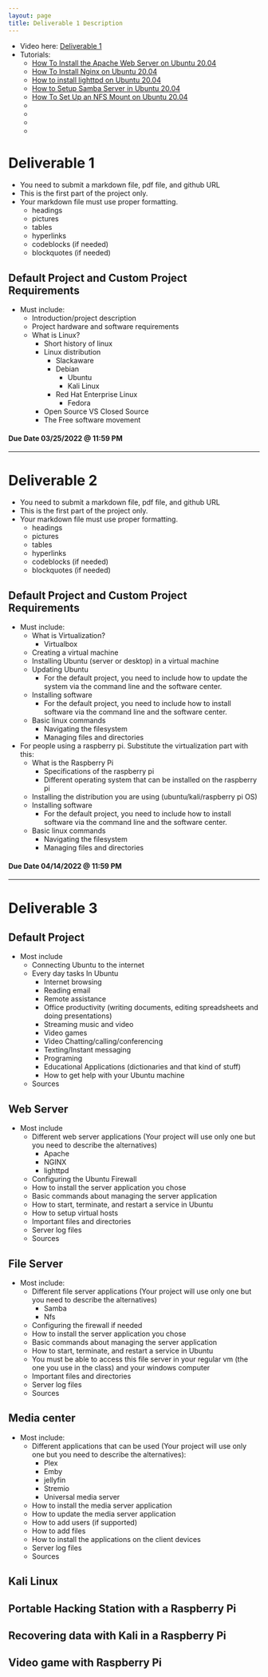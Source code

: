 ```yaml
---
layout: page
title: Deliverable 1 Description
---
```


* Video here: [Deliverable 1](https://youtu.be/ZEQfksRbqao)
* Tutorials:
  * [How To Install the Apache Web Server on Ubuntu 20.04](https://www.digitalocean.com/community/tutorials/how-to-install-the-apache-web-server-on-ubuntu-20-04)
  * [How To Install Nginx on Ubuntu 20.04](https://www.digitalocean.com/community/tutorials/how-to-install-nginx-on-ubuntu-20-04)
  * [How to install lighttpd on Ubuntu 20.04](https://www.how2shout.com/linux/install-and-configure-lighttpd-server-on-ubuntu-20-04-lts/)
  * [How to Setup Samba Server in Ubuntu 20.04](https://bytexd.com/how-to-setup-samba-server-in-ubuntu/)
  * [How To Set Up an NFS Mount on Ubuntu 20.04](https://www.digitalocean.com/community/tutorials/how-to-set-up-an-nfs-mount-on-ubuntu-20-04)
  * []()
  * []()
  * []()
  * []()


# Deliverable 1
* You need to submit a markdown file, pdf file, and github URL
* This is the first part of the project only. 
* Your markdown file must use proper formatting. 
  * headings
  * pictures
  * tables
  * hyperlinks 
  * codeblocks (if needed)
  * blockquotes (if needed)

## Default Project and Custom Project Requirements
* Must include:
  * Introduction/project description
  * Project hardware and software requirements
  * What is Linux?
    * Short history of linux
    * Linux distribution
      * Slackaware
      * Debian
        * Ubuntu
        * Kali Linux
      * Red Hat Enterprise Linux
        * Fedora
    * Open Source VS Closed Source
    * The Free software movement

####  Due Date 03/25/2022 @ 11:59 PM

<hr>

# Deliverable 2
* You need to submit a markdown file, pdf file, and github URL
* This is the first part of the project only. 
* Your markdown file must use proper formatting. 
  * headings
  * pictures
  * tables
  * hyperlinks 
  * codeblocks (if needed)
  * blockquotes (if needed)

## Default Project and Custom Project Requirements
* Must include:
  * What is Virtualization? 
    * Virtualbox
  * Creating a virtual machine
  * Installing Ubuntu (server or desktop) in a virtual machine
  * Updating Ubuntu
    * For the default project, you need to include how to update the system via the command line and the software center.
  * Installing software
    * For the default project, you need to include how to install software via the command line and the software center. 
  * Basic linux commands
    * Navigating the filesystem
    * Managing files and directories
* For people using a raspberry pi. Substitute the virtualization part with this:
  * What is the Raspberry Pi
    * Specifications of the raspberry pi
    * Different operating system that can be installed on the raspberry pi 
  * Installing the distribution you are using (ubuntu/kali/raspberry pi OS)
  * Installing software
    * For the default project, you need to include how to install software via the command line and the software center. 
  * Basic linux commands
    * Navigating the filesystem
    * Managing files and directories

####  Due Date 04/14/2022 @ 11:59 PM

<hr>

# Deliverable 3
## Default Project
* Most include
  * Connecting Ubuntu to the internet
  * Every day tasks In Ubuntu
    * Internet browsing
    * Reading email
    * Remote assistance
    * Office productivity (writing documents, editing spreadsheets and doing presentations)
    * Streaming music and video
    * Video games
    * Video Chatting/calling/conferencing
    * Texting/Instant messaging
    * Programing
    * Educational Applications (dictionaries and that kind of stuff)
    * How to get help with your Ubuntu machine
  * Sources
## Web Server
* Most include
  * Different web server applications (Your project will use only one but you need to describe the alternatives)
    * Apache
    * NGINX
    * lighttpd
  * Configuring the Ubuntu Firewall
  * How to install the server application you chose
  * Basic commands about managing the server application
  * How to start, terminate, and restart a service in Ubuntu
  * How to setup virtual hosts
  * Important files and directories
  * Server log files
  * Sources

## File Server
* Most include:
  * Different file server applications (Your project will use only one but you need to describe the alternatives)
    * Samba
    * Nfs
  * Configuring the firewall if needed
  * How to install the server application you chose
  * Basic commands about managing the server application
  * How to start, terminate, and restart a service in Ubuntu
  * You must be able to access this file server in your regular vm (the one you use in the class) and your windows computer
  * Important files and directories
  * Server log files
  * Sources

## Media center 
* Most include:
  * Different applications that can be used (Your project will use only one but you need to describe the alternatives): 
    * Plex
    * Emby
    * jellyfin
    * Stremio
    * Universal media server
  * How to install the media server application
  * How to update the media server application
  * How to add users (if supported)
  * How to add files 
  * How to install the applications on the client devices
  * Server log files
  * Sources

## Kali Linux 
## Portable Hacking Station with a Raspberry Pi

## Recovering data with Kali in a Raspberry Pi

## Video game with Raspberry Pi
